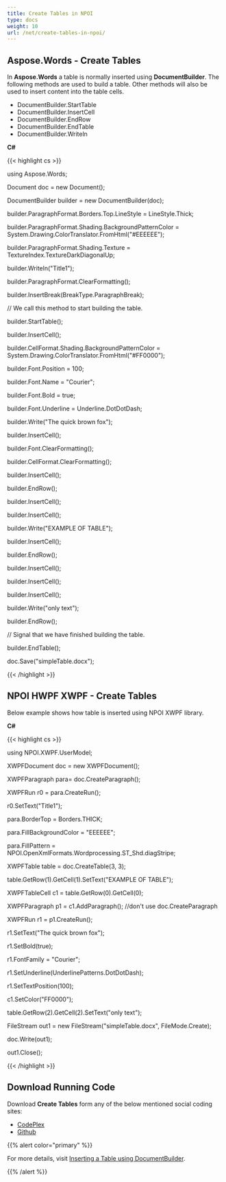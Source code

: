 ```yaml
---
title: Create Tables in NPOI
type: docs
weight: 10
url: /net/create-tables-in-npoi/
---
```


## **Aspose.Words - Create Tables**
In **Aspose.Words** a table is normally inserted using **DocumentBuilder**. The following methods are used to build a table. Other methods will also be used to insert content into the table cells.

- DocumentBuilder.StartTable
- DocumentBuilder.InsertCell
- DocumentBuilder.EndRow
- DocumentBuilder.EndTable
- DocumentBuilder.Writeln

**C#**

{{< highlight cs >}}

 using Aspose.Words;

Document doc = new Document();

DocumentBuilder builder = new DocumentBuilder(doc);

builder.ParagraphFormat.Borders.Top.LineStyle = LineStyle.Thick;

builder.ParagraphFormat.Shading.BackgroundPatternColor = System.Drawing.ColorTranslator.FromHtml("#EEEEEE");

builder.ParagraphFormat.Shading.Texture = TextureIndex.TextureDarkDiagonalUp;

builder.Writeln("Title1");

builder.ParagraphFormat.ClearFormatting();

builder.InsertBreak(BreakType.ParagraphBreak);

// We call this method to start building the table.

builder.StartTable();

builder.InsertCell();

builder.CellFormat.Shading.BackgroundPatternColor = System.Drawing.ColorTranslator.FromHtml("#FF0000");

builder.Font.Position = 100;

builder.Font.Name = "Courier";

builder.Font.Bold = true;

builder.Font.Underline = Underline.DotDotDash;

builder.Write("The quick brown fox");

builder.InsertCell();

builder.Font.ClearFormatting();

builder.CellFormat.ClearFormatting();

builder.InsertCell();

builder.EndRow();

builder.InsertCell();

builder.InsertCell();

builder.Write("EXAMPLE OF TABLE");

builder.InsertCell();

builder.EndRow();

builder.InsertCell();

builder.InsertCell();

builder.InsertCell();

builder.Write("only text");

builder.EndRow();

// Signal that we have finished building the table.

builder.EndTable();

doc.Save("simpleTable.docx");

{{< /highlight >}}
## **NPOI HWPF XWPF - Create Tables**
Below example shows how table is inserted using NPOI XWPF library.

**C#**

{{< highlight cs >}}

 using NPOI.XWPF.UserModel;

XWPFDocument doc = new XWPFDocument();

XWPFParagraph para= doc.CreateParagraph();

XWPFRun r0 = para.CreateRun();

r0.SetText("Title1");

para.BorderTop = Borders.THICK;

para.FillBackgroundColor = "EEEEEE";

para.FillPattern = NPOI.OpenXmlFormats.Wordprocessing.ST_Shd.diagStripe;

XWPFTable table = doc.CreateTable(3, 3);

table.GetRow(1).GetCell(1).SetText("EXAMPLE OF TABLE");

XWPFTableCell c1 = table.GetRow(0).GetCell(0);

XWPFParagraph p1 = c1.AddParagraph();   //don't use doc.CreateParagraph

XWPFRun r1 = p1.CreateRun();

r1.SetText("The quick brown fox");

r1.SetBold(true);

r1.FontFamily = "Courier";

r1.SetUnderline(UnderlinePatterns.DotDotDash);

r1.SetTextPosition(100);

c1.SetColor("FF0000");


table.GetRow(2).GetCell(2).SetText("only text");

FileStream out1 = new FileStream("simpleTable.docx", FileMode.Create);

doc.Write(out1);

out1.Close();

{{< /highlight >}}
## **Download Running Code**
Download **Create Tables** form any of the below mentioned social coding sites:

- [CodePlex](https://asposenpoi.codeplex.com/downloads/get/1467695)
- [Github](https://github.com/aspose-words/Aspose.Words-for-.NET/releases/download/Aspose.WordsVsNPOI_1.0/Create.Tables.Aspose.Words.zip)

{{% alert color="primary" %}} 

For more details, visit [Inserting a Table using DocumentBuilder](http://www.aspose.com/docs/display/wordsnet/Inserting+a+Table+using+DocumentBuilder).

{{% /alert %}}
